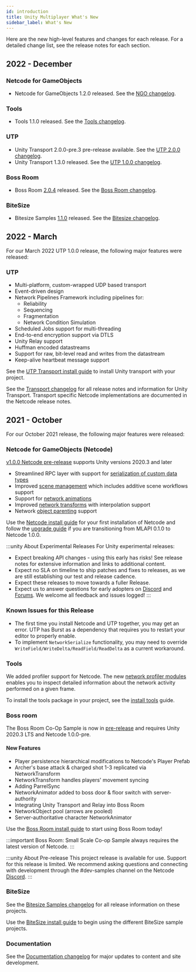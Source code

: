 ```yaml
---
id: introduction
title: Unity Multiplayer What's New
sidebar_label: What's New
---
```


Here are the new high-level features and changes for each release. For a detailed change list, see the release notes for each section.

<!-- Release Template
## {Year - Month}

For our {Month Year} release, the following major features were released:

### Netcode for GameObjects

{Content}

### Tools

{Content}

### UTP

{Content}

### Boss Room

{Content}

### BiteSize

{Content}
-->


## 2022 - December

### Netcode for GameObjects

- Netcode for GameObjects 1.2.0 released. See the [NGO changelog](./netcode/ngo-changelog.md).

### Tools

- Tools 1.1.0 released. See the [Tools changelog](./tools/release-1.1.0.md).

### UTP

- Unity Transport 2.0.0-pre.3 pre-release available. See the [UTP 2.0.0 changelog](./transport/transport-2-0-0.md).
- Unity Transport 1.3.0 released. See the [UTP 1.0.0 changelog](./transport/transport-1-0-0.md).

### Boss Room

- Boss Room [2.0.4](https://github.com/Unity-Technologies/com.unity.multiplayer.samples.coop/releases/tag/v2.0.4) released. See the [Boss Room changelog](./samples/bossroom-changelog.md).


### BiteSize

- Bitesize Samples [1.1.0](https://github.com/Unity-Technologies/com.unity.multiplayer.samples.bitesize/releases/tag/v1.1.0) released. See the [Bitesize changelog](./bitesize/bitesize-changelog.md).


## 2022 - March

For our March 2022 UTP 1.0.0 release, the following major features were released:

### UTP

* Multi-platform, custom-wrapped UDP based transport
* Event-driven design
* Network Pipelines Framework including pipelines for:
  * Reliability
  * Sequencing
  * Fragmentation
  * Network Condition Simulation
* Scheduled Jobs support for multi-threading
* End-to-end encryption support via DTLS
* Unity Relay support 
* Huffman encoded datastreams
* Support for raw, bit-level read and writes from the datastream
* Keep-alive heartbeat message support


See the [UTP Transport install guide](../../transport/current/install) to install Unity transport with your project.

See the [Transport changelog](transport/transport-1-0-0) for all release notes and information for Unity Transport. Transport specific Netcode implementations are documented in the Netcode release notes.

## 2021 - October

For our October 2021 release, the following major features were released:

### Netcode for GameObjects (Netcode)

[v1.0.0 Netcode pre-release](netcode/1.0.0) supports Unity versions 2020.3 and later

* Streamlined RPC layer with support for [serialization of custom data types](../../netcode/current/advanced-topics/custom-serialization)
* Improved [scene management](../../netcode/current/basics/scenemanagement/scene-management-overview) which includes additive scene workflows support
* Support for [network animations](../../netcode/current/components/networkanimator)
* Improved [network transforms](../../netcode/current/components/networktransform) with interpolation support
* Network [object parenting](../../netcode/current/advanced-topics/networkobject-parenting) support

Use the [Netcode install guide](../../netcode/current/installation/install) for your first installation of Netcode and follow the [upgrade guide](../../netcode/current/installation/upgrade_from_mlapi) if you are transitioning from MLAPI 0.1.0 to Netcode 1.0.0.

:::unity About Experimental Releases
For Unity experimental releases:

* Expect breaking API changes - using this early has risks! See release notes for extensive information and links to additional content.
* Expect no SLA on timeline to ship patches and fixes to releases, as we are still establishing our test and release cadence.
* Expect these releases to move towards a fuller Release.
* Expect us to answer questions for early adopters on [Discord](https://discord.gg/buMxnnPvTb) and [Forums](https://forum.unity.com/forums/multiplayer.26/). We welcome all feedback and issues logged! 
:::

### Known Issues for this Release

* The first time you install Netcode and UTP together, you may get an error. UTP has Burst as a dependency that requires you to restart your editor to properly enable.
* To implement `NetworkSerialize` functionality, you may need to override `WriteField/WriteDelta/ReadField/ReadDelta` as a current workaround.

### Tools

We added profiler support for Netcode. The new [network profiler modules](../../tools/current/profiler) enables you to inspect detailed information about the network activity performed on a given frame.

To install the tools package in your project, see the [install tools](../../tools/current/install-tools) guide.

### Boss room

The Boss Room Co-Op Sample is now in [pre-release](samples/samples-1-0-0-pre) and requires Unity 2020.3 LTS and Netcode 1.0.0-pre.

#### New Features
* Player persistence hierarchical modifications to Netcode's Player Prefab
* Archer's base attack & charged shot 1-3 replicated via NetworkTransform
* NetworkTransform handles players' movement syncing
* Adding ParrelSync
* NetworkAnimator added to boss door & floor switch with server-authority
* Integrating Unity Transport and Relay into Boss Room
* NetworkObject pool (arrows are pooled)
* Server-authoritative character NetworkAnimator

Use the [Boss Room install guide](../../netcode/current/learn/bossroom/bossroom) to start using Boss Room today!

:::important
Boss Room: Small Scale Co-op Sample always requires the latest version of Netcode.
:::

:::unity About Pre-release
This project release is available for use. Support for this release is limited. We recommend asking questions and connecting with development through the #dev-samples channel on the Netcode [Discord](https://discord.gg/buMxnnPvTb).
:::

### BiteSize

See the [Bitesize Samples changelog](bitesize/bitesize-changelog) for all release information on these projects.

Use the [BiteSize install guide](../../netcode/current/learn/bitesize/bitesize-introduction) to begin using the different BiteSize sample projects.

### Documentation

See the [Documentation changelog](doc-changelog) for major updates to content and site development.